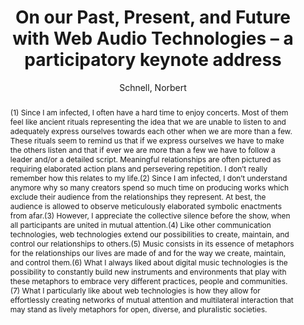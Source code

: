 ---
title: "On our Past, Present, and Future with Web Audio Technologies – a participatory keynote address"
abstract: "(1) Since I am infected, I often have a hard time to enjoy concerts. Most of them feel like ancient rituals representing the idea that we are unable to listen to and adequately express ourselves towards each other when we are more than a few. These rituals seem to remind us that if we express ourselves we have to make the others listen and that if ever we are more than a few we have to follow a leader and/or a detailed script. Meaningful relationships are often pictured as requiring elaborated action plans and persevering repetition. I don’t really remember how this relates to my life.(2) Since I am infected, I don’t understand anymore why so many creators spend so much time on producing works which exclude their audience from the relationships they represent. At best, the audience is allowed to observe meticulously elaborated symbolic enactments from afar.(3) However, I appreciate the collective silence before the show, when all participants are united in mutual attention.(4) Like other communication technologies, web technologies extend our possibilities to create, maintain, and control our relationships to others.(5) Music consists in its essence of metaphors for the relationships our lives are made of and for the way we create, maintain, and control them.(6) What I always liked about digital music technologies is the possibility to constantly build new instruments and environments that play with these metaphors to embrace very different practices, people and communities.(7) What I particularly like about web technologies is how they allow for effortlessly creating networks of mutual attention and multilateral interaction that may stand as lively metaphors for open, diverse, and pluralistic societies."
address: "Trondheim, Norway"
booktitle: "Proceedings of the International Web Audio Conference"
editor: "Xambó, Anna and Martín, Sara R. and Roma, Gerard"
month: "December"
publisher: "NTNU"
series: "WAC '19"
pages: "170"
ID: "77"
author: "Schnell, Norbert"
webAuthor: "Norbert Schnell"
track: "Keynote"
year: "2019"
tags: year2019
media: https://youtu.be/9XK6Jp-66rY
pdflink: "/_data/papers/pdf/2019/2019_77.pdf"
ISSN: "2663-5844"
---